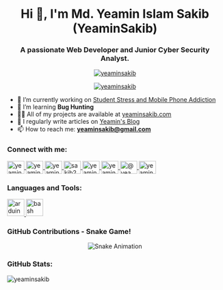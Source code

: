 <h1 align="center">Hi 👋, I'm Md. Yeamin Islam Sakib (YeaminSakib)</h1>
<h3 align="center">A passionate Web Developer and Junior Cyber Security Analyst.</h3>

<p align="center">
  <a href="https://github.com/ryo-ma/github-profile-trophy">
    <img src="https://github-profile-trophy.vercel.app/?username=yeaminsakib" alt="yeaminsakib" />
  </a>
</p>

<p align="center">
  <a href="https://twitter.com/yeaminsakib" target="blank">
    <img src="https://img.shields.io/twitter/follow/yeaminsakib?logo=twitter&style=for-the-badge" alt="yeaminsakib" />
  </a>
</p>

- 🔭 I’m currently working on [Student Stress and Mobile Phone Addiction](https://github.com/yeaminsakib/project/tree/main/Stress_Test)
- 🌱 I’m learning **Bug Hunting**
- 👨‍💻 All of my projects are available at [yeaminsakib.com](https://yeaminsakib.com/)
- 📝 I regularly write articles on [Yeamin's Blog](https://yeaminsakib.blogspot.com/)
- 📫 How to reach me: **yeaminsakib@gmail.com**

<h3 align="left">Connect with me:</h3>
<p align="left">
  <a href="https://twitter.com/yeaminsakib" target="blank">
    <img align="center" src="https://raw.githubusercontent.com/rahuldkjain/github-profile-readme-generator/master/src/images/icons/Social/twitter.svg" alt="yeaminsakib" height="30" width="40" />
  </a>
  <a href="https://linkedin.com/in/yeaminsakib" target="blank">
    <img align="center" src="https://raw.githubusercontent.com/rahuldkjain/github-profile-readme-generator/master/src/images/icons/Social/linked-in-alt.svg" alt="yeaminsakib" height="30" width="40" />
  </a>
  <a href="https://stackoverflow.com/users/yeaminsakib" target="blank">
    <img align="center" src="https://raw.githubusercontent.com/rahuldkjain/github-profile-readme-generator/master/src/images/icons/Social/stack-overflow.svg" alt="yeaminsakib" height="30" width="40" />
  </a>
  <a href="https://kaggle.com/sakib27631" target="blank">
    <img align="center" src="https://raw.githubusercontent.com/rahuldkjain/github-profile-readme-generator/master/src/images/icons/Social/kaggle.svg" alt="sakib27631" height="30" width="40" />
  </a>
  <a href="https://fb.com/yeamin5akib" target="blank">
    <img align="center" src="https://raw.githubusercontent.com/rahuldkjain/github-profile-readme-generator/master/src/images/icons/Social/facebook.svg" alt="yeamin5akib" height="30" width="40" />
  </a>
  <a href="https://www.behance.net/yeaminsakib" target="blank">
    <img align="center" src="https://raw.githubusercontent.com/rahuldkjain/github-profile-readme-generator/master/src/images/icons/Social/behance.svg" alt="yeaminsakib" height="30" width="40" />
  </a>
  <a href="https://medium.com/@yeaminsakib" target="blank">
    <img align="center" src="https://raw.githubusercontent.com/rahuldkjain/github-profile-readme-generator/master/src/images/icons/Social/medium.svg" alt="@yeaminsakib" height="30" width="40" />
  </a>
  <a href="https://www.hackerrank.com/yeaminsakib" target="blank">
    <img align="center" src="https://raw.githubusercontent.com/rahuldkjain/github-profile-readme-generator/master/src/images/icons/Social/hackerrank.svg" alt="yeaminsakib" height="30" width="40" />
  </a>
</p>

<h3 align="left">Languages and Tools:</h3>
<p align="left">
  <a href="https://www.arduino.cc/" target="_blank" rel="noreferrer">
    <img src="https://cdn.worldvectorlogo.com/logos/arduino-1.svg" alt="arduino" width="40" height="40" />
  </a>
  <a href="https://www.gnu.org/software/bash/" target="_blank" rel="noreferrer">
    <img src="https://www.vectorlogo.zone/logos/gnu_bash/gnu_bash-icon.svg" alt="bash" width="40" height="40" />
  </a>
  <!-- Add other languages and tools similarly -->
</p>

<h3 align="left">GitHub Contributions - Snake Game!</h3>
<p align="center">
  <img src="https://github-readme-contribs.vercel.app/api?username=yeaminsakib&theme=dark&count_private=true&hide_border=true" alt="Snake Animation"/>
</p>

<h3 align="left">GitHub Stats:</h3>
<p align="left">
  <img src="https://github-readme-stats.vercel.app/api?username=yeaminsakib&show_icons=true&locale=en" alt="yeaminsakib" />
</p>
